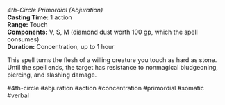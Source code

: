 *4th-Circle Primordial (Abjuration)*  
**Casting Time:** 1 action  
**Range:** Touch  
**Components:** V, S, M (diamond dust worth 100 gp, which the spell consumes)  
**Duration:** Concentration, up to 1 hour

This spell turns the flesh of a willing creature you touch as hard as stone. Until the spell ends, the target has resistance to nonmagical bludgeoning, piercing, and slashing damage.

#4th-circle #abjuration #action #concentration #primordial #somatic #verbal
